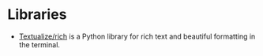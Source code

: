 # Libraries

- [Textualize/rich](https://github.com/Textualize/rich) is a Python library for rich text and beautiful formatting in the terminal.

